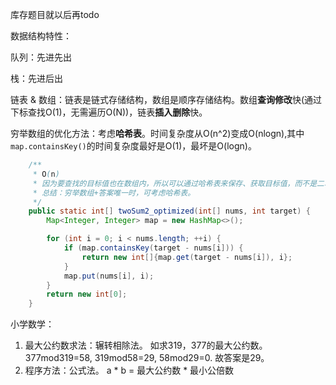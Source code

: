 库存题目就以后再todo

数据结构特性：

队列：先进先出

栈：先进后出

链表 & 数组：链表是链式存储结构，数组是顺序存储结构。数组**查询修改**快(通过下标查找O(1)，无需遍历O(N))，链表**插入删除**快。

穷举数组的优化方法：考虑**哈希表**。时间复杂度从O(n^2)变成O(nlogn),其中`map.containsKey()`的时间复杂度最好是O(1)，最坏是O(logn)。
```java
    /**
     * O(n)
     * 因为要查找的目标值也在数组内，所以可以通过哈希表来保存、获取目标值，而不是二次遍历数组。
     * 总结：穷举数组+答案唯一时，可考虑哈希表。
     */
    public static int[] twoSum2_optimized(int[] nums, int target) {
        Map<Integer, Integer> map = new HashMap<>();

        for (int i = 0; i < nums.length; ++i) {
            if (map.containsKey(target - nums[i])) {
                return new int[]{map.get(target - nums[i]), i};
            }
            map.put(nums[i], i);
        }
        return new int[0];
    }
```

小学数学：
1. 最大公约数求法：辗转相除法。
如求319，377的最大公约数。377mod319=58, 319mod58=29, 58mod29=0. 故答案是29。   
2. 程序方法：公式法。
a * b = 最大公约数 * 最小公倍数
